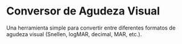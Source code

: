 # Conversor de Agudeza Visual
Una herramienta simple para convertir entre diferentes formatos de agudeza visual (Snellen, logMAR, decimal, MAR, etc.).